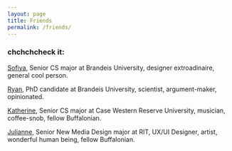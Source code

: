 ```yaml
---
layout: page
title: Friends 
permalink: /friends/
---
```

### chchchcheck it:
[Sofiya](http://sofiya.io), Senior CS major at Brandeis University, designer extroadinaire, general cool person.

[Ryan](https://rmarcus.info/blog), PhD candidate at Brandeis University, scientist, argument-maker, opinionated.

[Katherine](http://katherines.website), Senior CS major at Case Western Reserve University, musician, coffee-snob, fellow Buffalonian.

[Julianne](http://juliannelburke.myportfolio.com), Senior New Media Design major at RIT, UX/UI Designer, artist, wonderful human being, fellow Buffalonian.
